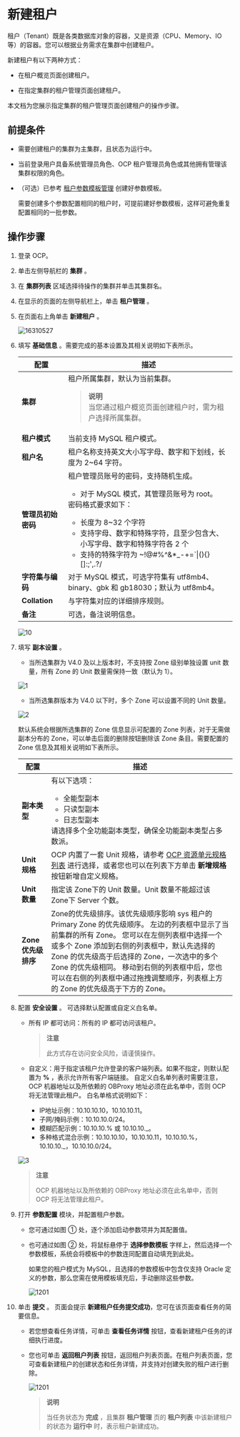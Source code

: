# 新建租户

租户（Tenant）既是各类数据库对象的容器，又是资源（CPU、Memory、IO 等）的容器。您可以根据业务需求在集群中创建租户。

新建租户有以下两种方式：

* 在租户概览页面创建租户。

* 在指定集群的租户管理页面创建租户。

本文档为您展示指定集群的租户管理页面创建租户的操作步骤。

## 前提条件

* 需要创建租户的集群为主集群，且状态为运行中。

* 当前登录用户具备系统管理员角色、OCP 租户管理员角色或其他拥有管理该集群权限的角色。

* （可选）已参考 [租户参数模板管理](../13.tenant-parameter-template-management.md) 创建好参数模板。

  需要创建多个参数配置相同的租户时，可提前建好参数模板，这样可避免重复配置相同的一批参数。
  
## 操作步骤

1. 登录 OCP。

2. 单击左侧导航栏的 **集群** 。

3. 在 **集群列表** 区域选择待操作的集群并单击其集群名。

4. 在显示的页面的左侧导航栏上，单击 **租户管理** 。

5. 在页面右上角单击 **新建租户** 。

   ![16310527](https://help-static-aliyun-doc.aliyuncs.com/assets/img/zh-CN/2840112261/p278265.png)

6. 填写 **基础信息** 。需要完成的基本设置及其相关说明如下表所示。

   |    **配置**     | **描述** |
   |---------------|---|
   | **集群**        | 租户所属集群，默认为当前集群。<blockquote>**说明**</br>当您通过租户概览页面创建租户时，需为租户选择所属集群。</blockquote> |
   | **租户模式**      | 当前支持 MySQL 租户模式。|
   | **租户名**       | 租户名称支持英文大小写字母、数字和下划线，长度为 2\~64 字符。 |
   | **管理员初始密码**   | 租户管理员账号的密码，支持随机生成。 <ul><li> 对于 MySQL 模式，其管理员账号为 root。   </li></ul>   密码格式要求如下：<ul><li>长度为 8\~32 个字符</li><li>支持字母、数字和特殊字符，且至少包含大、小写字母、数字和特殊字符各 2 个</li><li>支持的特殊字符为 \~!@#%\^\&\*_-+=\`\|(){}\[\]:;',.?/ </li> </ul>|
   | **字符集与编码**    | 对于 MySQL 模式，可选字符集有 utf8mb4、binary、gbk 和 gb18030；默认为 utf8mb4。  |
   | **Collation** | 与字符集对应的详细排序规则。 |
   | **备注**        | 可选，备注说明信息。 |

   ![10](https://obbusiness-private.oss-cn-shanghai.aliyuncs.com/doc/img/ocp/%E5%9F%BA%E7%A1%80%E4%BF%A1%E6%81%AF.png)

7. 填写 **副本设置** 。

   * 当所选集群为 V4.0 及以上版本时，不支持按 Zone 级别单独设置 unit 数量，所有 Zone 的 Unit 数量需保持一致（默认为 1）。
  
   ![1](https://obbusiness-private.oss-cn-shanghai.aliyuncs.com/doc/img/ocp/%E5%89%AF%E6%9C%AC%E8%AE%BE%E7%BD%AE3.png)

   * 当所选集群版本为 V4.0 以下时，多个 Zone 可以设置不同的 Unit 数量。

   ![2](https://obbusiness-private.oss-cn-shanghai.aliyuncs.com/doc/img/ocp/%E5%89%AF%E6%9C%AC%E8%AE%BE%E7%BD%AE4.png)

   默认系统会根据所选集群的 Zone 信息显示可配置的 Zone 列表，对于无需做副本分布的 Zone，可以单击后面的删除按钮删除该 Zone 条目。需要配置的 Zone 信息及其相关说明如下表所示。

   |     **配置**     |  **描述**    |
   |----------------|------|
   | **副本类型**       | 有以下选项： <ul><li>全能型副本</li><li> 只读型副本   </li><li> 日志型副本</li></ul>    请选择多个全功能副本类型，确保全功能副本类型占多数派。                                                                   |
   | **Unit 规格**    | OCP 内置了一套 Unit 规格，请参考 [OCP 资源单元规格列表](../../13.appendix-2/3.ocp-resource-unit-specifications.md) 进行选择，或者您也可以在列表下方单击 **新增规格** 按钮新增自定义规格。                                                                                                                                                                                      |
   | **Unit 数量**    | 指定该 Zone下的 Unit 数量。Unit 数量不能超过该 Zone下 Server 个数。                                                                                                                                                                                                                         |
   | **Zone 优先级排序** | Zone的优先级排序。该优先级顺序影响 sys 租户的 Primary Zone 的优先级顺序。 左边的列表框中显示了当前集群的所有 Zone。 您可以在左侧列表框中选择一个或多个 Zone 添加到右侧的列表框中，默认先选择的 Zone 的优先级高于后选择的 Zone，一次选中的多个 Zone 的优先级相同。 移动到右侧的列表框中后，您也可以在右侧的列表框中通过拖拽调整顺序，列表框上方的 Zone 的优先级高于下方的 Zone。 |

8. 配置 **安全设置** 。
   可选择默认配置或自定义白名单。

   * 所有 IP 都可访问：所有的 IP 都可访问该租户。

      > **注意**
      >
      > 此方式存在访问安全风险，请谨慎操作。

   * 自定义：用于指定该租户允许登录的客户端列表。如果不指定，则默认配置为 **%** ，表示允许所有客户端链接。 自定义白名单列表时需要注意，OCP 机器地址以及所依赖的 OBProxy 地址必须在此名单中，否则 OCP 将无法管理此租户。 白名单格式说明如下：
     * IP地址示例：10.10.10.10，10.10.10.11。
     * 子网/掩码示例：10.10.10.0/24。
     * 模糊匹配示例：10.10.10.% 或 10.10.10.\_。
     * 多种格式混合示例：10.10.10.10，10.10.10.11，10.10.10.%，10.10.10._，10.10.10.0/24。

   ![3](https://obbusiness-private.oss-cn-shanghai.aliyuncs.com/doc/img/ocp/IP%E7%99%BD%E5%90%8D%E5%8D%951.png)

   > **注意**
   >
   > OCP 机器地址以及所依赖的 OBProxy 地址必须在此名单中，否则 OCP 将无法管理此租户。

9. 打开 **参数配置** 模块，并配置租户参数。

    * 您可通过如图 ① 处，逐个添加启动参数项并为其配置值。
    * 也可通过如图 ② 处，将鼠标悬停于 **选择参数模板** 字样上，然后选择一个参数模板，系统会将模板中的参数连同配置自动填充到此处。

      如果您的租户模式为 MySQL，且选择的参数模板中包含仅支持 Oracle 定义的参数，那么您需在使用模板填充后，手动删除这些参数。

       ![1201](https://help-static-aliyun-doc.aliyuncs.com/assets/img/zh-CN/2107238361/p361159.png)

10. 单击 **提交** 。
    页面会提示 **新建租户任务提交成功**，您可在该页面查看任务的简要信息。

    * 若您想查看任务详情，可单击 **查看任务详情** 按钮，查看新建租户任务的详细执行进度。
    * 您也可单击 **返回租户列表** 按钮，返回租户列表页面。在租户列表页面，您可查看新建租户的创建状态和任务详情，并支持对创建失败的租户进行删除。

      ![1201](https://obbusiness-private.oss-cn-shanghai.aliyuncs.com/doc/img/ocp/%E5%88%9B%E5%BB%BA%E7%A7%9F%E6%88%B7%E4%BB%BB%E5%8A%A1%E6%8F%90%E4%BA%A4%E6%88%90%E5%8A%9F.png)

      > **说明**
      >
      > 当任务状态为 **完成** ，且集群 **租户管理** 页的 **租户列表** 中该新建租户的状态为 **运行中** 时，表示租户新建成功。

